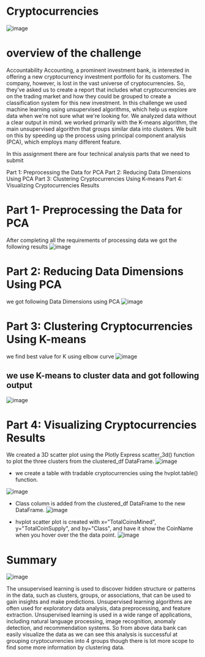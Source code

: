 # Cryptocurrencies
![image](https://user-images.githubusercontent.com/112978144/226145892-3095d3e2-fa83-40f6-8a1c-d5ef248eac90.png)
# overview of the challenge
Accountability Accounting, a prominent investment bank, is interested in offering a new cryptocurrency investment portfolio for its customers. The company, however, is lost in the vast universe of cryptocurrencies. So, they’ve asked us to create a report that includes what cryptocurrencies are on the trading market and how they could be grouped to create a classification system for this new investment.
In this challenge we used machine learning using unsupervised algorithms, which help us explore data when we're not sure what we're looking for. We analyzed data without a clear output in mind.
we worked primarily with the K-means algorithm, the main unsupervised algorithm that groups similar data into clusters. We built on this by speeding up the process using principal component analysis (PCA), which employs many different feature.


In this assignment there are four technical analysis parts that we need to submit 

Part 1: Preprocessing the Data for PCA
Part 2: Reducing Data Dimensions Using PCA
Part 3: Clustering Cryptocurrencies Using K-means
Part 4: Visualizing Cryptocurrencies Results

# Part 1- Preprocessing the Data for PCA
After completing all the requirements of processing data we got the following results
![image](https://user-images.githubusercontent.com/112978144/226146325-afae2bd1-c8f2-4a77-9bd3-79c9b624e4f6.png)

# Part 2: Reducing Data Dimensions Using PCA
we got following Data Dimensions using PCA 
![image](https://user-images.githubusercontent.com/112978144/226146471-d1b6eefd-dc1b-48bc-a3f6-72b566b4a397.png)

# Part 3: Clustering Cryptocurrencies Using K-means
we find best value for K using elbow curve
![image](https://user-images.githubusercontent.com/112978144/226146596-6eb47758-9ce5-4d29-8bec-74c74a57848a.png)


## we use K-means to cluster data and got following output
![image](https://user-images.githubusercontent.com/112978144/226146560-2d2fb208-f1b3-41c5-860b-d7e624d5ae0f.png)

# Part 4: Visualizing Cryptocurrencies Results
We created a 3D scatter plot using the Plotly Express scatter_3d() function to plot the three clusters from the clustered_df DataFrame.
![image](https://user-images.githubusercontent.com/112978144/226146640-f090a201-3050-4569-98b3-7aa8109cdd67.png)
* we create a table with tradable cryptocurrencies using the hvplot.table() function.


![image](https://user-images.githubusercontent.com/112978144/226146710-870fdbbc-6b5d-455c-9e90-82c37e52ff74.png)
* Class column is added from the clustered_df DataFrame to the new DataFrame.
![image](https://user-images.githubusercontent.com/112978144/226146822-d4ccc5bc-c73c-4672-9c36-dc564a8f9ded.png)

* hvplot scatter plot is created with x="TotalCoinsMined", y="TotalCoinSupply", and by="Class", and have it show the CoinName when you hover over the the data point.
![image](https://user-images.githubusercontent.com/112978144/226146901-12da779e-7a06-449f-8aa7-218e71cfe362.png)

# Summary
![image](https://user-images.githubusercontent.com/112978144/226147217-ffa86526-36a4-4a21-a086-259e0cee6e3e.png)

The unsupervised learning is used to discover hidden structure or patterns in the data, such as clusters, groups, or associations, that can be used to gain insights and make predictions. Unsupervised learning algorithms are often used for exploratory data analysis, data preprocessing, and feature extraction.
Unsupervised learning is used in a wide range of applications, including natural language processing, image recognition, anomaly detection, and recommendation systems.
So from above data bank can easily visualize the data as we can see this analysis is successful at grouping cryptocurrencies into 4 groups though there is lot more scope to find some more information by clustering data.





